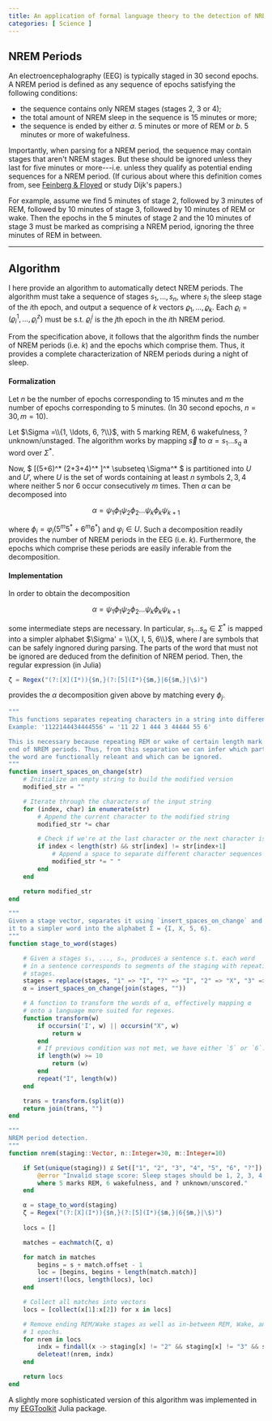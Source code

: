 ```yaml
---
title: An application of formal language theory to the detection of NREM sleep
categories: [ Science ]
---
```


## NREM Periods

An electroencephalography (EEG) is typically staged in 30 second epochs. A NREM
period is defined as any sequence of epochs satisfying the following
conditions:

- the sequence contains only NREM stages (stages $2$, $3$ or $4$);
- the total amount of NREM sleep in the sequence is $15$ minutes or more;
- the sequence is ended by either $a.$ 5 minutes or more of REM or $b.$ $5$
  minutes or more of wakefulness. 

Importantly, when parsing for a NREM period, the sequence may contain stages
that aren't NREM stages. But these should be ignored unless they last for five
minutes or more---i.e. unless they qualify as potential ending sequences for a
NREM period. (If curious about where this definition comes from, see [Feinberg
& Floyed](https://pubmed.ncbi.nlm.nih.gov/220659/) or study Dijk's papers.)

For example, assume we find 5 minutes of stage 2, followed by 3 minutes of REM,
followed by 10 minutes of stage 3, followed by 10 minutes of REM or wake. Then
the epochs in the 5 minutes of stage 2 and the 10 minutes of stage 3 must be
marked as comprising a NREM period, ignoring the three minutes of REM in
between.

---

## Algorithm

I here provide an algorithm to automatically detect NREM periods. The algorithm
must take a sequence of stages $s_1, \ldots, s_n$, where $s_i$ the sleep stage
of the $i$th epoch, and output a sequence of $k$ vectors $\varrho_1, \ldots,
\varrho_k$. Each $\varrho_i = (\varrho_i^1, \ldots, \varrho_i^z)$ must be s.t.
$\varrho_{i}^{j}$ is the $j$th epoch in the $i$th NREM period. 

From the specification above, it follows that the algorithm finds the number of NREM periods (i.e. $k$) and the epochs which comprise them. Thus, it provides a complete characterization of NREM periods during a night of sleep.

#### Formalization

Let $n$ be the number of epochs corresponding to $15$ minutes and $m$ the
number of epochs corresponding to $5$ minutes. (In 30 second epochs, $n = 30, m
= 10$). 

Let $\Sigma =\\{1,
\ldots, 6, ?\\}$, with $5$ marking REM, $6$ wakefulness, $?$ unknown/unstaged. The algorithm works by mapping $\vec{s}$ to $\alpha = s_1 \ldots s_q$ a word over $\Sigma^*$.

Now, $ [(5+6)^* (2+3+4)^* ]^* \subseteq \Sigma^* $ is partitioned into $U$ and
$U’$, where $U$ is the set of words containing at least $n$ symbols $2, 3,
4$ where neither $5$ nor $6$ occur consecutively $m$ times. Then $\alpha$ can be decomposed into 

$$\alpha = \psi_1 \phi_1 \psi_2 \phi_2 \ldots \psi_k \phi_k \psi_{k+1}$$

where $\phi_i = \varphi_i (5^m5^* + 6^m6^*)$ and $\varphi_i \in U$.
Such a decomposition readily provides the number of NREM periods in the EEG
(i.e. $k$). Furthermore, the epochs which comprise these periods are easily
inferable from the decomposition.

#### Implementation

In order to obtain the decomposition

$$\alpha = \psi_1 \phi_1 \psi_2 \phi_2 \ldots \psi_k \phi_k \psi_{k+1}$$

some intermediate steps are necessary. In particular, $s_1 \ldots s_q \in \Sigma^*$ is mapped into a simpler alphabet $\Sigma' = \\{X, I, 5, 6\\}$, where $I$ are symbols that can be safely ingnored during parsing. The parts of the word that must not be ignored are deduced from the definition of NREM period. Then, the regular expression (in Julia)

```julia
ζ = Regex("(?:[X](I*)){$n,}(?:[5](I*){$m,}|6{$m,}|\$)")
```

provides the $\alpha$ decomposition given above by matching every $\phi_j$.


```julia 
""" 
This functions separates repeating characters in a string into different words.
Example: '1122144434444556' ↦ '11 22 1 444 3 44444 55 6'

This is necessary because repeating REM or wake of certain length mark the 
end of NREM periods. Thus, from this separation we can infer which parts of 
the word are functionally releant and which can be ignored.
"""
function insert_spaces_on_change(str)
    # Initialize an empty string to build the modified version
    modified_str = ""

    # Iterate through the characters of the input string
    for (index, char) in enumerate(str)
        # Append the current character to the modified string
        modified_str *= char

        # Check if we're at the last character or the next character is different
        if index < length(str) && str[index] != str[index+1]
            # Append a space to separate different character sequences
            modified_str *= " "
        end
    end

    return modified_str
end

""" 
Given a stage vector, separates it using `insert_spaces_on_change` and maps 
it to a simpler word into the alphabet Σ = {I, X, 5, 6}.
"""
function stage_to_word(stages)

    # Given a stages s₁, ..., sₙ, produces a sentence s.t. each word 
    # in a sentence corresponds to segments of the staging with repeating 
    # stages.
    stages = replace(stages, "1" => "I", "?" => "I", "2" => "X", "3" => "X", "4" => "X")
    α = insert_spaces_on_change(join(stages, ""))

    # A function to transform the words of α, effectively mapping α 
    # onto a language more suited for regexes.
    function transform(w)
        if occursin('I', w) || occursin("X", w)
            return w
        end
        # If previous condition was not met, we have either `5` or `6`.
        if length(w) >= 10
            return (w)
        end
        repeat("I", length(w))
    end

    trans = transform.(split(α))
    return join(trans, "")
end

"""
NREM period detection.
"""
function nrem(staging::Vector, n::Integer=30, m::Integer=10)

    if Set(unique(staging)) ⊈ Set(["1", "2", "3", "4", "5", "6", "?"])
        @error "Invalid stage score: Sleep stages should be 1, 2, 3, 4, 5, 6, ?, 
        where 5 marks REM, 6 wakefulness, and ? unknown/unscored."
    end

    α = stage_to_word(staging)
    ζ = Regex("(?:[X](I*)){$n,}(?:[5](I*){$m,}|6{$m,}|\$)")
 
    locs = []

    matches = eachmatch(ζ, α)

    for match in matches
        begins = s + match.offset - 1
        loc = [begins, begins + length(match.match)]
        insert!(locs, length(locs), loc)
    end

    # Collect all matches into vectors
    locs = [collect(x[1]:x[2]) for x in locs]

    # Remove ending REM/Wake stages as well as in-between REM, Wake, and Stage
    # 1 epochs.
    for nrem in locs
        indx = findall(x -> staging[x] != "2" && staging[x] != "3" && staging[x] != "4", nrem)
        deleteat!(nrem, indx)
    end

    return locs
end
```

A slightly more sophisticated version of this algorithm was implemented in my [EEGToolkit](https://slopezpereyra.github.io/EEGToolkit.jl/dev/) Julia package.






